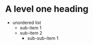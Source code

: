 A level one heading
===================

* unordered list
  * sub-item 1
  * sub-item 2
    * sub-sub-item 1
